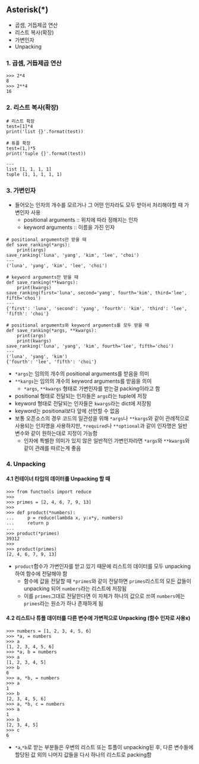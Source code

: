 ## Asterisk(*) 
- 곱셈, 거듭제곱 연산
- 리스트 복사(확장)
- 가변인자 
- Unpacking

### 1. 곱셈, 거듭제곱 연산
```
>>> 2*4
8
>>> 2**4
16
```

### 2. 리스트 복사(확장)
```
# 리스트 확장
test=[1]*4
print('list {}'.format(test))

# 튜플 확장
test=(1,)*5
print('tuple {}'.format(test))

---
list [1, 1, 1, 1]
tuple (1, 1, 1, 1, 1)
```

### 3. 가변인자
- 들어오는 인자의 개수를 모르거나 그 어떤 인자라도 모두 받아서 처리해야할 때 가변인자 사용
    + positional arguments :: 위치에 따라 정해지는 인자
    + keyword arguments :: 이름을 가진 인자
```
# positional arguments만 받을 때
def save_ranking(*args):
    print(args)
save_ranking('luna', 'yang', 'kim', 'lee', 'choi')
---
('luna', 'yang', 'kim', 'lee', 'choi')

# keyword arguments만 받을 때
def save_ranking(**kwargs):
    print(kwargs)
save_ranking(first='luna', second='yang', fourth='kim', third='lee', fifth='choi')
---
{'first': 'luna', 'second': 'yang', 'fourth': 'kim', 'third': 'lee', 'fifth': 'choi'}

# positional arguments와 keyword arguments를 모두 받을 때
def save_ranking(*args, **kwargs):
    print(args)
    print(kwargs)
save_ranking('luna', 'yang', 'kim', fourth='lee', fifth='choi')
---
('luna', 'yang', 'kim')
{'fourth': 'lee', 'fifth': 'choi'}
```
- `*args`는 임의의 개수의 positional arguments를 받음을 의미
- `**kargs`는 임의의 개수의 keyword arguments를 받음을 의미
    + `*args`, `**kwargs` 형태로 가변인자를 받는걸 packing이라고 함
- positional 형태로 전달되는 인자들은 `args`라는 tuple에 저장
- keyword 형태로 전달되는 인자들은 `kwargs`라는 dict에 저장됨
- keyword는 positional보다 앞에 선언할 수 없음
- 보통 오픈소스의 경우 코드의 일관성을 위해 `*args`나 `**kargs`와 같이 관례적으로 사용되는 인자명을 사용하지만, `*required`나 `**optional`과 같이 인자명은 일반 변수와 같이 원하는대로 지정이 가능함
    + 인자에 특별한 의미가 있지 않은 일반적인 가변인자라면 `*args`와 `**kwargs`와 같이 관례를 따르는게 좋음

### 4. Unpacking
#### 4.1 컨테이너 타입의 데이터를 Unpacking 할 때 
```
>>> from functools import reduce
>>> 
>>> primes = [2, 4, 6, 7, 9, 13]
>>> 
>>> def product(*numbers):
...     p = reduce(lambda x, y:x*y, numbers)
...     return p
... 
>>> product(*primes)
39312
>>> 
>>> product(primes)
[2, 4, 6, 7, 9, 13]
```
- `product`함수가 가변인자를 받고 있기 때문에 리스트의 데이터를 모두 unpacking하여 함수에 전달해야 함
    + 함수에 값을 전달할 때 `*primes`와 같이 전달하면 `primes`리스트의 모든 값들이 unpacking 되어 `numbers`라는 리스트에 저장됨
    + 이를 `primes`그대로 전달한다면 이 자체가 하나의 값으로 쓰여 `numbers`에는 `primes`라는 원소가 하나 존재하게 됨

#### 4.2 리스트나 튜플 데이터를 다른 변수에 가변적으로 Unpacking (함수 인자로 사용x)
```
>>> numbers = [1, 2, 3, 4, 5, 6]
>>> *a, = numbers
>>> a
[1, 2, 3, 4, 5, 6]
>>> *a, b = numbers
>>> a
[1, 2, 3, 4, 5]
>>> b
6
>>> a, *b, = numbers
>>> a
1
>>> b
[2, 3, 4, 5, 6]
>>> a, *b, c = numbers
>>> a
1
>>> b
[2, 3, 4, 5]
>>> c
6
```
- `*a`,`*b`로 받는 부분들은 우변의 리스트 또는 튜플이 unpacking된 후, 다른 변수들에 할당된 값 외의 나머지 값들을 다시 하나의 리스트로 packing함